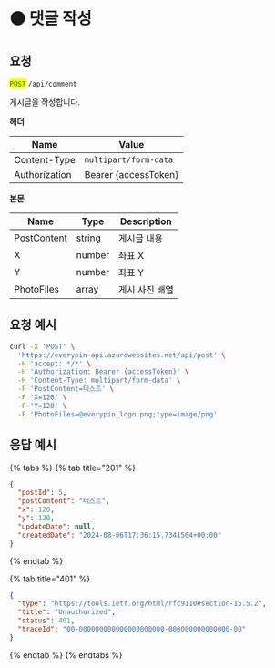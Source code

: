 # 🟠 댓글 작성

## 요청

<mark style="color:green;">`POST`</mark> `/api/comment`

게시글을 작성합니다.



**헤더**

| Name          | Value                 |
| ------------- | --------------------- |
| Content-Type  | `multipart/form-data` |
| Authorization | Bearer {accessToken}  |



**본문**

| Name        | Type   | Description |
| ----------- | ------ | ----------- |
| PostContent | string | 게시글 내용      |
| X           | number | 좌표 X        |
| Y           | number | 좌표 Y        |
| PhotoFiles  | array  | 게시 사진 배열    |



## 요청 예시

```bash
curl -X 'POST' \
  'https://everypin-api.azurewebsites.net/api/post' \
  -H 'accept: */*' \
  -H 'Authorization: Bearer {accessToken}' \
  -H 'Content-Type: multipart/form-data' \
  -F 'PostContent=테스트' \
  -F 'X=120' \
  -F 'Y=120' \
  -F 'PhotoFiles=@everypin_logo.png;type=image/png'
```





## 응답 예시

{% tabs %}
{% tab title="201" %}
```json
{
  "postId": 5,
  "postContent": "테스트",
  "x": 120,
  "y": 120,
  "updateDate": null,
  "createdDate": "2024-08-06T17:36:15.7341504+00:00"
}
```
{% endtab %}

{% tab title="401" %}
```json
{
  "type": "https://tools.ietf.org/html/rfc9110#section-15.5.2",
  "title": "Unauthorized",
  "status": 401,
  "traceId": "00-000000000000000000000-000000000000000-00"
}
```
{% endtab %}
{% endtabs %}
